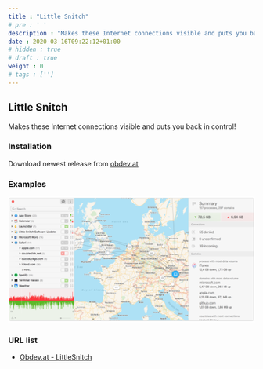```yaml
---
title : "Little Snitch"
# pre : ' '
description : "Makes these Internet connections visible and puts you back in control!"
date : 2020-03-16T09:22:12+01:00
# hidden : true
# draft : true
weight : 0
# tags : ['']
---
```


## Little Snitch

Makes these Internet connections visible and puts you back in control!

### Installation

Download newest release from [obdev.at](https://www.obdev.at/products/littlesnitch/download.html)

### Examples

![Example](images/example.png)

### URL list

* [Obdev.at - LittleSnitch](https://www.obdev.at/products/littlesnitch/index.html)
